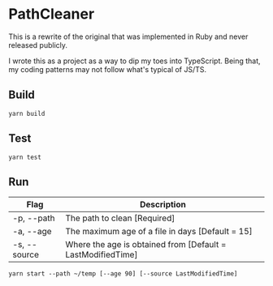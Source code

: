 # PathCleaner

This is a rewrite of the original that was implemented in Ruby and never released publicly.

I wrote this as a project as a way to dip my toes into TypeScript. Being that, my coding patterns may not follow what's typical of JS/TS.

## Build

```shell
yarn build
```

## Test

```shell
yarn test
```

## Run

| Flag         | Description |
| ------------ | ----------- |
| -p, --path   | The path to clean [Required] |
| -a, --age    | The maximum age of a file in days [Default = 15] |
| -s, --source | Where the age is obtained from [Default = LastModifiedTime] |

```shell
yarn start --path ~/temp [--age 90] [--source LastModifiedTime]
```
